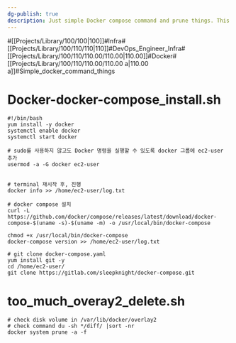 ```yaml
---
dg-publish: true
description: Just simple Docker compose command and prune things. This article covers simple commands
---
```

#[[Projects/Library/100/100\|100]]#Infra#[[Projects/Library/100/110/110\|110]]#DevOps_Engineer_Infra#[[Projects/Library/100/110/110.00/110.00\|110.00]]#Docker#[[Projects/Library/100/110/110.00/110.00 a\|110.00 a]]#Simple_docker_command_things

# Docker-docker-compose_install.sh

```
#!/bin/bash
yum install -y docker
systemctl enable docker
systemctl start docker

# sudo를 사용하지 않고도 Docker 명령을 실행할 수 있도록 docker 그룹에 ec2-user 추가
usermod -a -G docker ec2-user


# terminal 재시작 후, 진행
docker info >> /home/ec2-user/log.txt

# docker compose 설치
curl -L https://github.com/docker/compose/releases/latest/download/docker-compose-$(uname -s)-$(uname -m) -o /usr/local/bin/docker-compose

chmod +x /usr/local/bin/docker-compose
docker-compose version >> /home/ec2-user/log.txt

# git clone docker-compose.yaml
yum install git -y
cd /home/ec2-user/
git clone https://gitlab.com/sleepknight/docker-compose.git
```


# too_much_overay2_delete.sh
```
# check disk volume in /var/lib/docker/overlay2
# check command du -sh */diff/ |sort -nr
docker system prune -a -f
```